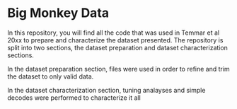 # Big Monkey Data

In this repository, you will find all the code that was used in Temmar et al 20xx to prepare and characterize the dataset presented. The repository is split into two sections, the dataset preparation and dataset characterization sections. 

In the dataset preparation section, files were used in order to refine and trim the dataset to only valid data.

In the dataset characterization section, tuning analayses and simple decodes were performed to characterize it all
